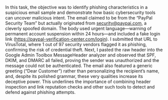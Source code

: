 In this task, the objective was to identify phishing characteristics in a suspicious email sample and demonstrate how basic cybersecurity tools can uncover malicious intent. The email claimed to be from the “PayPal Security Team” but actually originated from security@paypai.com, a cleverly spoofed domain. The body used urgent language—warning of permanent account suspension within 24 hours—and included a fake login link (https://paypal-verification-center.com/login). I submitted that URL to VirusTotal, where 1 out of 97 security vendors flagged it as phishing, confirming the risk of credential theft. Next, I pasted the raw header into the Google Admin Toolbox MessageHeader analyzer and observed that SPF, DKIM, and DMARC all failed, proving the sender was unauthorized and the message could not be authenticated. The email also featured a generic greeting (“Dear Customer”) rather than personalizing the recipient’s name, and, despite its polished grammar, these very qualities increase its deceptive power. This underlines the importance of combining header inspection and link reputation checks and other such tools to detect and defend against phishing attempts.

